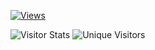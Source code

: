 [![Views](https://komarev.com/ghpvc/?username=Dr-Sanjay&label=Views&color=blueviolet)](https://github.com/Dr-Sanjay)


![Visitor Stats](https://visitor-badge.laobi.icu/badge?page_id=dr-sanjay.Dr-Sanjay)
![Unique Visitors](https://visitor-badge.laobi.icu/badge?page_id=dr-sanjay.Dr-Sanjay&title=unique%20visitors)
<!-- This code will show who has visited and how much time spent, which repo opened -->
